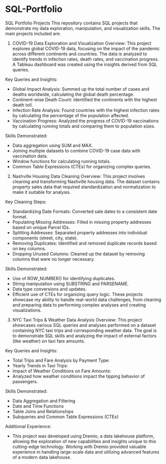 # SQL-Portfolio
SQL Portfolio Projects
This repository contains SQL projects that demonstrate my data exploration, manipulation, and visualization skills. The main projects included are:

1. COVID-19 Data Exploration and Visualization
Overview: 
This project explores global COVID-19 data, focusing on the impact of the pandemic across different continents and countries. The data is analyzed to identify trends in infection rates, death rates, and vaccination progress. A Tableau dashboard was created using the insights derived from SQL queries.

Key Queries and Insights:
- Global Impact Analysis: Summed up the total number of cases and deaths worldwide, calculating the global death percentage.
- Continent-wise Death Count: Identified the continents with the highest death toll.
- Infection Rate Analysis: Found countries with the highest infection rates by calculating the percentage of the population affected.
- Vaccination Progress: Analyzed the progress of COVID-19 vaccinations by calculating running totals and comparing them to population sizes.
  
Skills Demonstrated:
- Data aggregation using SUM and MAX.
- Joining multiple datasets to combine COVID-19 case data with vaccination data.
- Window functions for calculating running totals.
- Common Table Expressions (CTEs) for organizing complex queries.

  
2. Nashville Housing Data Cleaning
Overview: 
This project involves cleaning and transforming Nashville housing data. The dataset contains property sales data that required standardization and normalization to make it suitable for analysis.

Key Cleaning Steps:
- Standardizing Date Formats: Converted sale dates to a consistent date format.
- Populating Missing Addresses: Filled in missing property addresses based on unique Parcel IDs.
- Splitting Addresses: Separated property addresses into individual components (street, city, state).
- Removing Duplicates: Identified and removed duplicate records based on key columns.
- Dropping Unused Columns: Cleaned up the dataset by removing columns that were no longer necessary.
  
Skills Demonstrated:
- Use of ROW_NUMBER() for identifying duplicates.
- String manipulation using SUBSTRING and PARSENAME.
- Data type conversions and updates.
- Efficient use of CTEs for organizing query logic.
These projects showcase my ability to handle real-world data challenges, from cleaning and preparing data to performing complex analyses and creating visualizations.


3. NYC Taxi Trips & Weather Data Analysis
Overview: 
This project showcases various SQL queries and analyses performed on a dataset containing NYC taxi trips and corresponding weather data. The goal is to demonstrate SQL skills and analyzing the impact of external factors (like weather) on taxi fare amounts.

Key Queries and Insights:
- Total Trips and Fare Analysis by Payment Type:
- Yearly Trends in Taxi Trips:
- Impact of Weather Conditions on Fare Amounts:
- Analyzed how weather conditions impact the tipping behavior of passengers.
  
Skills Demonstrated:
- Data Aggregation and Filtering
- Date and Time Functions
- Table Joins and Relationships
- Subqueries and Common Table Expressions (CTEs)
  
Additional Experience:
- This project was developed using Dremio, a data lakehouse platform, allowing the exploration of new capabilities and insights unique to this cutting-edge technology. Working with Dremio provided valuable experience in handling large-scale data and utilizing advanced features of a modern data lakehouse.

